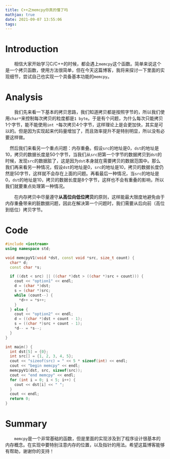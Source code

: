 ```yaml
---
title: C++之memcpy你真的懂了吗
mathjax: true
date: 2021-09-07 13:55:06
tags:
---
```


# Introduction

&emsp;&emsp;相信大家开始学习C/C++的时候，都会遇上`memcpy`这个函数。简单来说这个是一个拷贝函数，使用方法很简单，但在今天这篇博客，我将来探讨一下里面的实现细节，尝试自己也实现一个具备基本功能的`memcpy`。

<!-- more -->

# Analysis

&emsp;&emsp;我们先来看一下基本的拷贝思路，我们知道拷贝都是按照字节的，所以我们使用`char*`来控制每次拷贝的粒度都是`1 byte`。于是有个问题，为什么每次只能拷贝1个字节，能不能使用`int *`每次拷贝4个字节，这样理论上是会更加快，其实是可以的。但是因为实现起来代码量增加了，而且效率提升不是特别明显，所以没有必要这样做。

&emsp;然后我们来看另一个重点问题：内存重叠。假设`src`的地址是0，`dst`的地址是10，拷贝的数据长度是50个字节，当我们从`src`把第一个字节的数据拷贝到`dst`的时候，发现`src`的数据脏了，这是因为`dst`本身就在需要拷贝的数据范围中。那么我们再来看另一种情况，假设`dst`的地址是0，`src`的地址是10，拷贝的数据长度仍然是50字节，这样就不会存在上面的问题。再看最后一种情况，当`src`的地址是0，`dst`的地址是10，拷贝的数据长度是8个字节，这样也不会有重叠的影响，所以我们就要重点处理第一种情况。

&emsp;&emsp;在内存拷贝中尽量遵守**从高位向低位拷贝**的原则，这样能最大限度地避免由于内存重叠带来的脏数据问题，因此在解决第一个问题时，我们需要从后向前（高位到低位）拷贝字节。

# Code

```c++
#include <iostream>
using namespace std;

void memcpyV1(void *dst, const void *src, size_t count) {
  char* d;
  const char *s;

  if ((dst < src) || ((char *)dst > ((char *)src + count))) {
    cout << "option1" << endl;
    d = (char *)dst;
    s = (char *)src;
    while (count--) {
      *d++ = *s++;
    }
  } else {
    cout << "option2" << endl;
    d = ((char *)dst + count - 1);
    s = ((char *)src + count - 1);
    *d-- = *s--;
  }
}

int main() {
  int dst[5] = {0};
  int src[] = {1, 2, 3, 4, 5};
  cout << "sizeof(src) = " << 5 * sizeof(int) << endl;
  cout << "begin memcpy" << endl;
  memcpyV1(dst, src, sizeof(src));
  cout << "end memcpy" << endl;
  for (int i = 0; i < 5; i++) {
    cout << dst[i] << " ";
  }
  cout << endl;
  return 0;
}
```

# Summary

&emsp;&emsp;`memcpy`是一个非常基础的函数，但是里面的实现涉及到了程序设计很基本的内存概念。在实现中要特别注意内存的位置，以及指针的用法。希望这篇博客能够有帮助，谢谢你的支持！